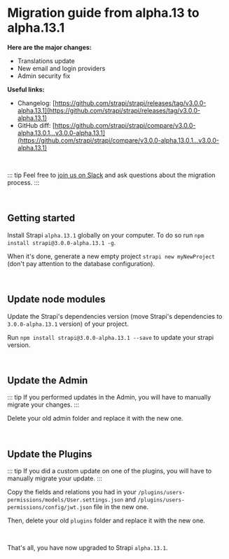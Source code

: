 # Migration guide from alpha.13 to alpha.13.1

**Here are the major changes:**

- Translations update
- New email and login providers
- Admin security fix

**Useful links:**

- Changelog: [https://github.com/strapi/strapi/releases/tag/v3.0.0-alpha.13.1](https://github.com/strapi/strapi/releases/tag/v3.0.0-alpha.13.1)
- GitHub diff: [https://github.com/strapi/strapi/compare/v3.0.0-alpha.13.0.1...v3.0.0-alpha.13.1](https://github.com/strapi/strapi/compare/v3.0.0-alpha.13.0.1...v3.0.0-alpha.13.1)

<br>

::: tip
Feel free to [join us on Slack](http://slack.strapi.io) and ask questions about the migration process.
:::

<br>

## Getting started

Install Strapi `alpha.13.1` globally on your computer. To do so run `npm install strapi@3.0.0-alpha.13.1 -g`.

When it's done, generate a new empty project `strapi new myNewProject` (don't pay attention to the database configuration).

<br>

## Update node modules

Update the Strapi's dependencies version (move Strapi's dependencies to `3.0.0-alpha.13.1` version) of your project.

Run `npm install strapi@3.0.0-alpha.13.1 --save` to update your strapi version.

<br>

## Update the Admin

::: tip
If you performed updates in the Admin, you will have to manually migrate your changes.
:::

Delete your old admin folder and replace it with the new one.

<br>

## Update the Plugins

::: tip
If you did a custom update on one of the plugins, you will have to manually migrate your update.
:::

Copy the fields and relations you had in your `/plugins/users-permissions/models/User.settings.json` and `/plugins/users-permissions/config/jwt.json` file in the new one.

Then, delete your old `plugins` folder and replace it with the new one.

<br>

That's all, you have now upgraded to Strapi `alpha.13.1`.
